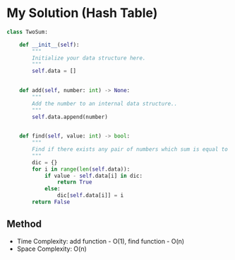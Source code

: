 # My Solution (Hash Table)
```Python
class TwoSum:

    def __init__(self):
        """
        Initialize your data structure here.
        """
        self.data = []
        

    def add(self, number: int) -> None:
        """
        Add the number to an internal data structure..
        """
        self.data.append(number)
        

    def find(self, value: int) -> bool:
        """
        Find if there exists any pair of numbers which sum is equal to the value.
        """
        dic = {}
        for i in range(len(self.data)):
            if value - self.data[i] in dic:
                return True
            else:
                dic[self.data[i]] = i
        return False
```

## Method
- Time Complexity: add function - O(1), find function - O(n)
- Space Complexity: O(n)
